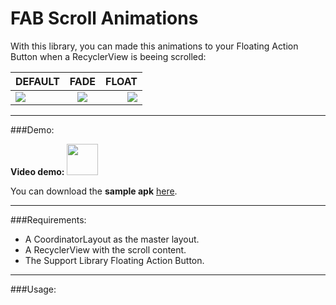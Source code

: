 # FAB Scroll Animations

With this library, you can made this animations to your Floating Action Button when a RecyclerView is beeing scrolled:

| DEFAULT   |      FADE      |  FLOAT |
|----------|:-------------:|------:|
|        ![](http://i.imgur.com/qps7rJU.gif) |  ![](http://i.imgur.com/eBi91N9.gif) | ![](http://i.imgur.com/jyKygPS.gif) |

---

###Demo:

**Video demo:** <a href=#><img src=http://www.marketingtango.com/wp-content/uploads/2014/02/YouTube-icon-full_color.png width=50 /></a>

You can download the **sample apk** [here](http://apkshared.net/1JJ5?d=1).

---

###Requirements:

* A CoordinatorLayout as the master layout.
* A RecyclerView with the scroll content.
* The Support Library Floating Action Button.
 
---

###Usage:


